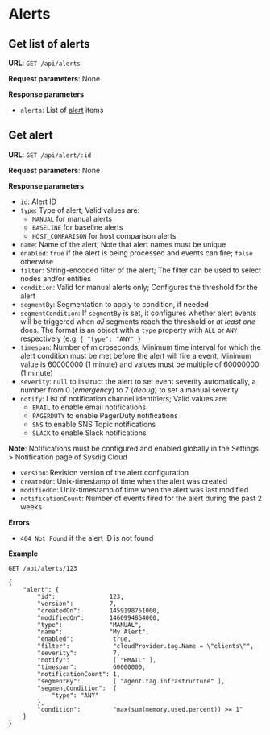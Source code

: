 # Alerts

<!-- toc -->

## Get list of alerts

**URL**: `GET /api/alerts`

**Request parameters**: None

**Response parameters**

* `alerts`: List of [alert](alerts.md#get-alert) items


## Get alert

**URL**: `GET /api/alert/:id`

**Request parameters**: None

**Response parameters**

* `id`: Alert ID
* `type`: Type of alert; Valid values are:
  * `MANUAL` for manual alerts
  * `BASELINE` for baseline alerts
  * `HOST_COMPARISON` for host comparison alerts
* `name`: Name of the alert; Note that alert names must be unique
* `enabled`: `true` if the alert is being processed and events can fire; `false` otherwise
* `filter`: String-encoded filter of the alert; The filter can be used to select nodes and/or entities
* `condition`: Valid for manual alerts only; Configures the threshold for the alert
* `segmentBy`: Segmentation to apply to condition, if needed
* `segmentCondition`: If `segmentBy` is set, it configures whether alert events will be triggered when *all* segments reach the threshold or *at least one* does. The format is an object with a `type` property with `ALL` or `ANY` respectively (e.g. `{ "type": "ANY" }`
* `timespan`: Number of microseconds; Minimum time interval for which the alert condition must be met before the alert will fire a event; Minimum value is 60000000 (1 minute) and values must be multiple of 60000000 (1 minute)
* `severity`: `null` to instruct the alert to set event severity automatically, a number from 0 (_emergency_) to 7 (_debug_) to set a manual severity
* `notify`: List of notification channel identifiers; Valid values are:
  * `EMAIL` to enable email notifications
  * `PAGERDUTY` to enable PagerDuty notifications
  * `SNS` to enable SNS Topic notifications
  * `SLACK` to enable Slack notifications

 **Note**: Notifications must be configured and enabled globally in the Settings > Notification page of Sysdig Cloud
* `version`: Revision version of the alert configuration
* `createdOn`: Unix-timestamp of time when the alert was created
* `modifiedOn`: Unix-timestamp of time when the alert was last modified
* `notificationCount`: Number of events fired for the alert during the past 2 weeks

**Errors**

* `404 Not Found` if the alert ID is not found

**Example**

```
GET /api/alerts/123

{
    "alert": {
        "id":               123,
        "version":          7,
        "createdOn":        1459198751000,
        "modifiedOn":       1460994864000,
        "type":             "MANUAL",
        "name":             "My Alert",
        "enabled":           true,
        "filter":            "cloudProvider.tag.Name = \"clients\"",
        "severity":          7,
        "notify":            [ "EMAIL" ],
        "timespan":          60000000,
        "notificationCount": 1,
        "segmentBy":         [ "agent.tag.infrastructure" ],
        "segmentCondition":  {
            "type": "ANY"
        },
        "condition":         "max(sum(memory.used.percent)) >= 1"
    }
}
```
